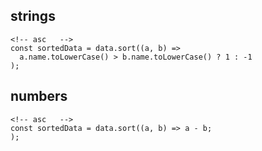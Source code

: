 ## strings
  ````
<!-- asc   -->
  const sortedData = data.sort((a, b) =>
    a.name.toLowerCase() > b.name.toLowerCase() ? 1 : -1
  );
  
  ````
## numbers
  ````
<!-- asc   -->
  const sortedData = data.sort((a, b) => a - b;
  );
  
  ````
